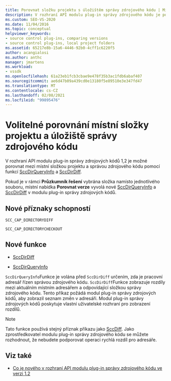 ```yaml
---
title: Porovnat složku projektu s úložištěm správy zdrojového kódu | Microsoft Docs
description: V rozhraní API modulu plug-in správy zdrojového kódu je porovnání mezi místní složkou projektu a správou zdrojového kódu provedeno pomocí SccDirQueryInfo a SccDirDiff.
ms.custom: SEO-VS-2020
ms.date: 11/04/2016
ms.topic: conceptual
helpviewer_keywords:
- source control plug-ins, comparing versions
- source control plug-ins, local project folders
ms.assetid: 65217e8b-15a6-4446-92b0-4cff1c6220f5
author: acangialosi
ms.author: anthc
manager: jmartens
ms.workload:
- vssdk
ms.openlocfilehash: 61a23eb1fcb3cbae9e478f35b3ac1fdb6abaf407
ms.sourcegitcommit: ae6d47b09a439cd0e13180f5e89510e3e347fd47
ms.translationtype: MT
ms.contentlocale: cs-CZ
ms.lasthandoff: 02/08/2021
ms.locfileid: "99895476"
---
```

# <a name="optional-comparison-of-local-project-folder-to-source-control-store"></a>Volitelné porovnání místní složky projektu a úložiště správy zdrojového kódu
V rozhraní API modulu plug-in správy zdrojových kódů 1,2 je možné porovnat mezi místní složkou projektu a správou zdrojového kódu pomocí funkcí [SccDirQueryInfo](../../extensibility/sccdirqueryinfo-function.md) a [SccDirDiff](../../extensibility/sccdirdiff-function.md).

 Pokud je v rámci **Průzkumník řešení** vybrána složka namísto jednotlivého souboru, místní nabídka **Porovnat verze** vyvolá nové [SccDirQueryInfo](../../extensibility/sccdirqueryinfo-function.md) a [SccDirDiff](../../extensibility/sccdirdiff-function.md) v modulu plug-in správy zdrojových kódů.

## <a name="new-capability-flags"></a>Nové příznaky schopností
 `SCC_CAP_DIRECTORYDIFF`

 `SCC_CAP_DIRECTORYCHECKOUT`

## <a name="new-functions"></a>Nové funkce
- [SccDirDiff](../../extensibility/sccdirdiff-function.md)

- [SccDirQueryInfo](../../extensibility/sccdirqueryinfo-function.md)

 `SccDirQueryInfo`Funkce je volána před `SccDirDiff` určením, zda je pracovní adresář řízen správou zdrojového kódu. `SccDirDiff`Funkce zobrazuje rozdíly mezi aktuálním místním adresářem a odpovídající složkou správy zdrojového kódu. Tento příkaz požádá modul plug-in správy zdrojových kódů, aby zobrazil seznam změn v adresáři. Modul plug-in správy zdrojových kódů poskytuje vlastní uživatelské rozhraní pro zobrazení rozdílů.

> [!NOTE]
> Tato funkce používá stejný příznak příkazu jako [SccDiff](../../extensibility/sccdiff-function.md). Jako zprostředkovatel modulu plug-in správy zdrojového kódu se můžete rozhodnout, že nebudete podporovat operaci rychlá rozdíl pro adresáře.

## <a name="see-also"></a>Viz také
- [Co je nového v rozhraní API modulu plug-in správy zdrojového kódu ve verzi 1.2](../../extensibility/internals/what-s-new-in-the-source-control-plug-in-api-version-1-2.md)
